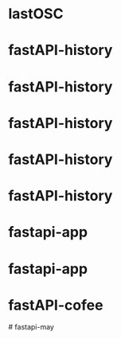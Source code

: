 # lastOSC
# fastAPI-history
# fastAPI-history
# fastAPI-history
# fastAPI-history
# fastAPI-history
# fastapi-app
# fastapi-app
# fastAPI-cofee
#   f a s t a p i - m a y  
 